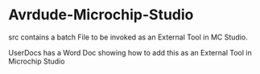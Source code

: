 # Avrdude-Microchip-Studio
 src contains a batch File to be invoked as an External Tool in MC Studio.
 
 UserDocs has a Word Doc showing how to add this as an External Tool in Microchip Studio
